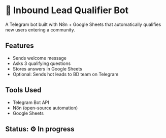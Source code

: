 # 🤖 Inbound Lead Qualifier Bot

A Telegram bot built with N8n + Google Sheets that automatically qualifies new users entering a community.

## Features
- Sends welcome message
- Asks 3 qualifying questions
- Stores answers in Google Sheets
- Optional: Sends hot leads to BD team on Telegram

## Tools Used
- Telegram Bot API
- N8n (open-source automation)
- Google Sheets

## Status: ⚙️ In progress
